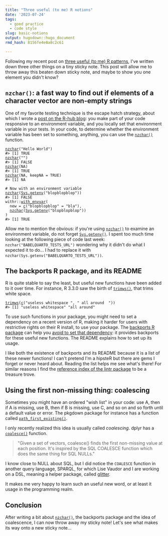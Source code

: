 ```yaml
---
title: "Three useful (to me) R notions"
date: '2023-07-24'
tags:
  - good practice
  - code style
slug: basic-notions
output: hugodown::hugo_document
rmd_hash: 8156fe4e8a8c2c61

---
```


Following my recent post on [three useful (to me) R patterns](/2023/06/06/basic-patterns/), I've written down three other things on a tiny sticky note. This post will allow me to throw away this beaten down sticky note, and maybe to show you one element you didn't know?

## `nzchar()`: a fast way to find out if elements of a character vector are non-empty strings

One of my favorite testing technique is the escape hatch strategy, about which I wrote a [post on the R-hub blog](https://blog.r-hub.io/2023/01/23/code-switch-escape-hatch-test/): you make part of your code responsive to an environment variable, and you locally set that environment variable in your tests. In your code, to determine whether the environment variable has been set to something, anything, you can use the [`nzchar()`](https://rdrr.io/r/base/nchar.html) function.

<div class="highlight">

<pre class='chroma'><code class='language-r' data-lang='r'><span><span class='nf'><a href='https://rdrr.io/r/base/nchar.html'>nzchar</a></span><span class='o'>(</span><span class='s'>"Hello World"</span><span class='o'>)</span></span>
<span><span class='c'>#&gt; [1] TRUE</span></span>
<span></span><span><span class='nf'><a href='https://rdrr.io/r/base/nchar.html'>nzchar</a></span><span class='o'>(</span><span class='s'>""</span><span class='o'>)</span></span>
<span><span class='c'>#&gt; [1] FALSE</span></span>
<span></span><span><span class='nf'><a href='https://rdrr.io/r/base/nchar.html'>nzchar</a></span><span class='o'>(</span><span class='kc'>NA</span><span class='o'>)</span></span>
<span><span class='c'>#&gt; [1] TRUE</span></span>
<span></span><span><span class='nf'><a href='https://rdrr.io/r/base/nchar.html'>nzchar</a></span><span class='o'>(</span><span class='kc'>NA</span>, keepNA <span class='o'>=</span> <span class='kc'>TRUE</span><span class='o'>)</span></span>
<span><span class='c'>#&gt; [1] NA</span></span>
<span></span><span></span>
<span><span class='c'># Now with an environment variable</span></span>
<span><span class='nf'><a href='https://rdrr.io/r/base/nchar.html'>nzchar</a></span><span class='o'>(</span><span class='nf'><a href='https://rdrr.io/r/base/Sys.getenv.html'>Sys.getenv</a></span><span class='o'>(</span><span class='s'>"blopblopblop"</span><span class='o'>)</span><span class='o'>)</span></span>
<span><span class='c'>#&gt; [1] FALSE</span></span>
<span></span><span><span class='nf'>withr</span><span class='nf'>::</span><span class='nf'><a href='https://withr.r-lib.org/reference/with_envvar.html'>with_envvar</a></span><span class='o'>(</span></span>
<span>  new <span class='o'>=</span> <span class='nf'><a href='https://rdrr.io/r/base/c.html'>c</a></span><span class='o'>(</span><span class='s'>"blopblopblop"</span> <span class='o'>=</span> <span class='s'>"bla"</span><span class='o'>)</span>,</span>
<span>  <span class='nf'><a href='https://rdrr.io/r/base/nchar.html'>nzchar</a></span><span class='o'>(</span><span class='nf'><a href='https://rdrr.io/r/base/Sys.getenv.html'>Sys.getenv</a></span><span class='o'>(</span><span class='s'>"blopblopblop"</span><span class='o'>)</span><span class='o'>)</span></span>
<span><span class='o'>)</span></span>
<span><span class='c'>#&gt; [1] TRUE</span></span>
<span></span></code></pre>

</div>

Allow me to mention the obvious: if you're using [`nzchar()`](https://rdrr.io/r/base/nchar.html) to examine an environment variable, do not forget [`Sys.getenv()`](https://rdrr.io/r/base/Sys.getenv.html). I spent too much time looking at the following piece of code last week: `nzchar("BABELQUARTO_TESTS_URL")` wondering why it didn't do what I expected it to do... I had to replace it with `nzchar(Sys.getenv("BABELQUARTO_TESTS_URL"))`.

## The backports R package, and its README

R is quite stable to say the least, but useful new functions have been added to it over time. For instance, R 3.3.0 saw the birth of [`trimws()`](https://rdrr.io/r/base/trimws.html), that trims white space.

<div class="highlight">

<pre class='chroma'><code class='language-r' data-lang='r'><span><span class='nf'><a href='https://rdrr.io/r/base/trimws.html'>trimws</a></span><span class='o'>(</span><span class='nf'><a href='https://rdrr.io/r/base/c.html'>c</a></span><span class='o'>(</span><span class='s'>"useless whitespace "</span>, <span class='s'>" all around  "</span><span class='o'>)</span><span class='o'>)</span></span>
<span><span class='c'>#&gt; [1] "useless whitespace" "all around"</span></span>
<span></span></code></pre>

</div>

To use such functions in your package, you might need to set a dependency on a recent version of R, making it harder for users with restrictive rights on their R install, to use your package. The [backports R package](https://github.com/r-lib/backports) can help you [avoid to set that dependency](https://blog.r-hub.io/2022/09/12/r-dependency/): it provides backports for these useful new functions. The README explains how to set up its usage.

I like both the existence of backports and its README because it is a list of these newer functions! I can't pretend I'm a hipsteR but there are gems I forget or never heard about. Reading the list helps me see what's there! For similar reasons I find the [reference index of the lintr package](https://lintr.r-lib.org/reference/index.html) to be a treasure trove.

## Using the first non-missing thing: coalescing

Sometimes you might have an ordered "wish list" in your code: use A, then if A is missing, use B, then if B is missing, use C, and so on and so forth until a default value or error. The pkgdown package for instance has a function called [`path_first_existing()`](https://github.com/r-lib/pkgdown/blob/c9206802f2888992de92aa41f517ba7812f05331/R/utils-fs.R#L75).

I only recently realized this idea is usually called *coalescing*. dplyr has a [`coalesce()`](https://dplyr.tidyverse.org/reference/coalesce.html) function.

> "Given a set of vectors, coalesce() finds the first non-missing value at each position. It's inspired by the SQL COALESCE function which does the same thing for SQL NULLs."

I know close to NULL about SQL, but I did notice the `COALESCE` function in another query language, SPARQL, for which Lise Vaudor and I are working on a DSL, meaning a helper package, called [glitter](https://lvaudor.github.io/glitter/).

It makes me very happy to learn such an useful new word, or at least it usage in the programming realm.

## Conclusion

After writing a bit about [`nzchar()`](https://rdrr.io/r/base/nchar.html), the backports package and the idea of coalescence, I can now throw away my sticky note! Let's see what makes its way onto a new sticky note...

